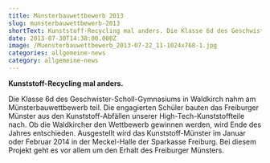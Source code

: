 ```yaml
---
title: Münsterbauwettbewerb 2013
slug: munsterbauwettbewerb-2013
shortText: Kunststoff-Recycling mal anders. Die Klasse 6d des Geschwister-Scholl-Gymnasiums in Waldkirch nahm am Münsterbauwettbewerb teil. Die engagierten Schüler bauten das Freiburger Münster aus den Kunststoff-Abfällen unserer …
date: 2013-07-30T14:38:00.000Z
image: /Muensterbauwettbewerb_2013-07-22_11-1024x768-1.jpg
categories: allgemeine-news
category: allgemeine-news
---
```


<strong>Kunststoff-Recycling mal anders.</strong></p>

<p>Die Klasse 6d des Geschwister-Scholl-Gymnasiums in Waldkirch nahm am Münsterbauwettbewerb teil. Die engagierten Schüler bauten das Freiburger Münster aus den Kunststoff-Abfällen unserer High-Tech-Kunststoffteile nach. Ob die Waldkircher den Wettbewerb gewinnen werden, wird Ende des Jahres entschieden. Ausgestellt wird das Kunststoff-Münster im Januar oder Februar 2014 in der Meckel-Halle der Sparkasse Freiburg. Bei diesem Projekt geht es vor allem um den Erhalt des Freiburger Münsters.</p>

